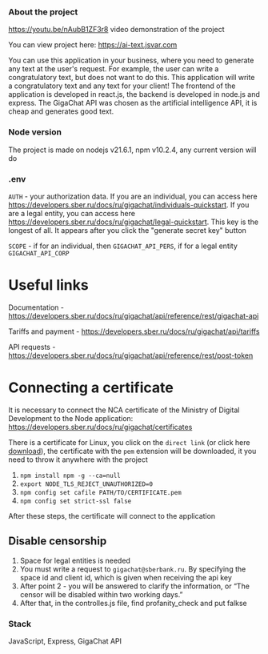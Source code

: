 ### About the project

https://youtu.be/nAubB1ZF3r8 video demonstration of the project

You can view project here: https://ai-text.jsvar.com

You can use this application in your business, where you need to generate any text at the user's request. For example, the user can write a congratulatory text, but does not want to do this. This application will write a congratulatory text and any text for your client! The frontend of the application is developed in react.js, the backend is developed in node.js and express. The GigaChat API was chosen as the artificial intelligence API, it is cheap and generates good text.

### Node version

The project is made on nodejs v21.6.1, npm v10.2.4, any current version will do

### .env

`AUTH` - your authorization data. If you are an individual, you can access here https://developers.sber.ru/docs/ru/gigachat/individuals-quickstart. If you are a legal entity, you can access here https://developers.sber.ru/docs/ru/gigachat/legal-quickstart. This key is the longest of all. It appears after you click the "generate secret key" button

`SCOPE` - if for an individual, then `GIGACHAT_API_PERS`, if for a legal entity `GIGACHAT_API_CORP`

# Useful links

Documentation - https://developers.sber.ru/docs/ru/gigachat/api/reference/rest/gigachat-api

Tariffs and payment - https://developers.sber.ru/docs/ru/gigachat/api/tariffs

API requests - https://developers.sber.ru/docs/ru/gigachat/api/reference/rest/post-token

# Connecting a certificate

It is necessary to connect the NCA certificate of the Ministry of Digital Development to the Node application: https://developers.sber.ru/docs/ru/gigachat/certificates

There is a certificate for Linux, you click on the `direct link` (or click here [download](https://gu-st.ru/content/Other/doc/russiantrustedca.pem)), the certificate with the `pem` extension will be downloaded, it you need to throw it anywhere with the project

1. `npm install npm -g --ca=null`
2. `export NODE_TLS_REJECT_UNAUTHORIZED=0`
3. `npm config set cafile PATH/TO/CERTIFICATE.pem`
4. `npm config set strict-ssl false`

After these steps, the certificate will connect to the application

## Disable censorship

1. Space for legal entities is needed
2. You must write a request to `gigachat@sberbank.ru`. By specifying the space id and client id, which is given when receiving the api key
3. After point 2 - you will be answered to clarify the information, or “The censor will be disabled within two working days.”
4. After that, in the controlles.js file, find profanity_check and put falkse

### Stack

JavaScript, Express, GigaChat API
